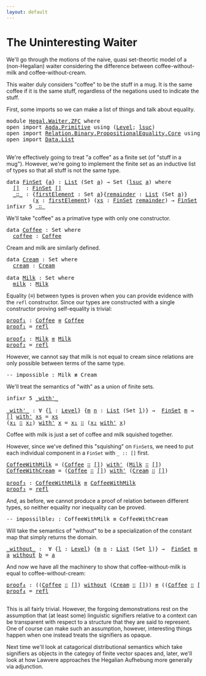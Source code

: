 ```yaml
---
layout: default
---
```


# The Uninteresting Waiter

We'll go through the motions of the naive, quasi set-theortic model of a (non-Hegalian) waiter considering the difference between coffee-without-milk and coffee-without-cream. 

This waiter duly considers "coffee" to be the stuff in a mug.  It is the same coffee if it is the same stuff, regardless of the negations used to indicate the stuff.

First, some imports so we can make a list of things and talk about equality.
<pre class="Agda">
<a id="485" class="Keyword">module</a> <a id="492" href="Hegal.Waiter.ZFC.html" class="Module">Hegal.Waiter.ZFC</a> <a id="509" class="Keyword">where</a> 
<a id="516" class="Keyword">open</a> <a id="521" class="Keyword">import</a> <a id="528" href="Agda.Primitive.html" class="Module">Agda.Primitive</a> <a id="543" class="Keyword">using</a> <a id="549" class="Symbol">(</a><a id="550" href="Agda.Primitive.html#423" class="Postulate">Level</a><a id="555" class="Symbol">;</a> <a id="557" href="Agda.Primitive.html#606" class="Primitive">lsuc</a><a id="561" class="Symbol">)</a>
<a id="563" class="Keyword">open</a> <a id="568" class="Keyword">import</a> <a id="575" href="Relation.Binary.PropositionalEquality.Core.html" class="Module">Relation.Binary.PropositionalEquality.Core</a> <a id="618" class="Keyword">using</a> <a id="624" class="Symbol">(</a><a id="625" href="Agda.Builtin.Equality.html#151" class="Datatype Operator">_≡_</a><a id="628" class="Symbol">;</a> <a id="630" href="Relation.Binary.PropositionalEquality.Core.html#830" class="Function Operator">_≢_</a><a id="633" class="Symbol">;</a> <a id="635" href="Agda.Builtin.Equality.html#208" class="InductiveConstructor">refl</a><a id="639" class="Symbol">)</a>
<a id="641" class="Keyword">open</a> <a id="646" class="Keyword">import</a> <a id="653" href="Data.List.html" class="Module">Data.List</a>

</pre>
We're effectively going to treat "a coffee" as a finite set (of "stuff in a mug").  However, we're going to implement the finite set as an inductive list of types so that all stuff is not the same type.
<pre class="Agda">
<a id="881" class="Keyword">data</a> <a id="FinSet"></a><a id="886" href="Hegal.Waiter.ZFC.html#886" class="Datatype">FinSet</a> <a id="893" class="Symbol">{</a><a id="894" href="Hegal.Waiter.ZFC.html#894" class="Bound">a</a><a id="895" class="Symbol">}</a> <a id="897" class="Symbol">:</a> <a id="899" href="Agda.Builtin.List.html#148" class="Datatype">List</a> <a id="904" class="Symbol">(</a><a id="905" class="PrimitiveType">Set</a> <a id="909" href="Hegal.Waiter.ZFC.html#894" class="Bound">a</a><a id="910" class="Symbol">)</a> <a id="912" class="Symbol">→</a> <a id="914" class="PrimitiveType">Set</a> <a id="918" class="Symbol">(</a><a id="919" href="Agda.Primitive.html#606" class="Primitive">lsuc</a> <a id="924" href="Hegal.Waiter.ZFC.html#894" class="Bound">a</a><a id="925" class="Symbol">)</a> <a id="927" class="Keyword">where</a>
  <a id="FinSet.[]"></a><a id="935" href="Hegal.Waiter.ZFC.html#935" class="InductiveConstructor">[]</a>  <a id="939" class="Symbol">:</a> <a id="941" href="Hegal.Waiter.ZFC.html#886" class="Datatype">FinSet</a> <a id="948" href="Agda.Builtin.List.html#185" class="InductiveConstructor">[]</a>
  <a id="FinSet._∷_"></a><a id="953" href="Hegal.Waiter.ZFC.html#953" class="InductiveConstructor Operator">_∷_</a> <a id="957" class="Symbol">:</a> <a id="959" class="Symbol">{</a><a id="960" href="Hegal.Waiter.ZFC.html#960" class="Bound">firstElement</a> <a id="973" class="Symbol">:</a> <a id="975" class="PrimitiveType">Set</a> <a id="979" href="Hegal.Waiter.ZFC.html#894" class="Bound">a</a><a id="980" class="Symbol">}{</a><a id="982" href="Hegal.Waiter.ZFC.html#982" class="Bound">remainder</a> <a id="992" class="Symbol">:</a> <a id="994" href="Agda.Builtin.List.html#148" class="Datatype">List</a> <a id="999" class="Symbol">(</a><a id="1000" class="PrimitiveType">Set</a> <a id="1004" href="Hegal.Waiter.ZFC.html#894" class="Bound">a</a><a id="1005" class="Symbol">)}</a>
        <a id="1016" class="Symbol">(</a><a id="1017" href="Hegal.Waiter.ZFC.html#1017" class="Bound">x</a> <a id="1019" class="Symbol">:</a> <a id="1021" href="Hegal.Waiter.ZFC.html#960" class="Bound">firstElement</a><a id="1033" class="Symbol">)</a> <a id="1035" class="Symbol">(</a><a id="1036" href="Hegal.Waiter.ZFC.html#1036" class="Bound">xs</a> <a id="1039" class="Symbol">:</a> <a id="1041" href="Hegal.Waiter.ZFC.html#886" class="Datatype">FinSet</a> <a id="1048" href="Hegal.Waiter.ZFC.html#982" class="Bound">remainder</a><a id="1057" class="Symbol">)</a> <a id="1059" class="Symbol">→</a> <a id="1061" href="Hegal.Waiter.ZFC.html#886" class="Datatype">FinSet</a> <a id="1068" class="Symbol">(</a><a id="1069" href="Hegal.Waiter.ZFC.html#960" class="Bound">firstElement</a> <a id="1082" href="Agda.Builtin.List.html#200" class="InductiveConstructor Operator">∷</a> <a id="1084" href="Hegal.Waiter.ZFC.html#982" class="Bound">remainder</a><a id="1093" class="Symbol">)</a>
<a id="1095" class="Keyword">infixr</a> <a id="1102" class="Number">5</a> <a id="1104" href="Hegal.Waiter.ZFC.html#953" class="InductiveConstructor Operator">_∷_</a>
</pre>
 We'll take "coffee" as a primative type with only one constructor.
<pre class="Agda"><a id="1189" class="Keyword">data</a> <a id="Coffee"></a><a id="1194" href="Hegal.Waiter.ZFC.html#1194" class="Datatype">Coffee</a> <a id="1201" class="Symbol">:</a> <a id="1203" class="PrimitiveType">Set</a> <a id="1207" class="Keyword">where</a>
  <a id="Coffee.coffee"></a><a id="1215" href="Hegal.Waiter.ZFC.html#1215" class="InductiveConstructor">coffee</a> <a id="1222" class="Symbol">:</a> <a id="1224" href="Hegal.Waiter.ZFC.html#1194" class="Datatype">Coffee</a>
</pre>
Cream and milk are similarly defined.
<pre class="Agda"><a id="1282" class="Keyword">data</a> <a id="Cream"></a><a id="1287" href="Hegal.Waiter.ZFC.html#1287" class="Datatype">Cream</a> <a id="1293" class="Symbol">:</a> <a id="1295" class="PrimitiveType">Set</a> <a id="1299" class="Keyword">where</a>
  <a id="Cream.cream"></a><a id="1307" href="Hegal.Waiter.ZFC.html#1307" class="InductiveConstructor">cream</a> <a id="1313" class="Symbol">:</a> <a id="1315" href="Hegal.Waiter.ZFC.html#1287" class="Datatype">Cream</a>
  
<a id="1324" class="Keyword">data</a> <a id="Milk"></a><a id="1329" href="Hegal.Waiter.ZFC.html#1329" class="Datatype">Milk</a> <a id="1334" class="Symbol">:</a> <a id="1336" class="PrimitiveType">Set</a> <a id="1340" class="Keyword">where</a>
  <a id="Milk.milk"></a><a id="1348" href="Hegal.Waiter.ZFC.html#1348" class="InductiveConstructor">milk</a> <a id="1353" class="Symbol">:</a> <a id="1355" href="Hegal.Waiter.ZFC.html#1329" class="Datatype">Milk</a>
</pre>
Equality (≡) between types is proven when you can provide evidence with the `refl` constructor. Since our types are constructed with a single constructor proving self-equality is trivial:
<pre class="Agda"><a id="proof₁"></a><a id="1561" href="Hegal.Waiter.ZFC.html#1561" class="Function">proof₁</a> <a id="1568" class="Symbol">:</a> <a id="1570" href="Hegal.Waiter.ZFC.html#1194" class="Datatype">Coffee</a> <a id="1577" href="Agda.Builtin.Equality.html#151" class="Datatype Operator">≡</a> <a id="1579" href="Hegal.Waiter.ZFC.html#1194" class="Datatype">Coffee</a>
<a id="1586" href="Hegal.Waiter.ZFC.html#1561" class="Function">proof₁</a> <a id="1593" class="Symbol">=</a> <a id="1595" href="Agda.Builtin.Equality.html#208" class="InductiveConstructor">refl</a>

<a id="proof₂"></a><a id="1601" href="Hegal.Waiter.ZFC.html#1601" class="Function">proof₂</a> <a id="1608" class="Symbol">:</a> <a id="1610" href="Hegal.Waiter.ZFC.html#1329" class="Datatype">Milk</a> <a id="1615" href="Agda.Builtin.Equality.html#151" class="Datatype Operator">≡</a> <a id="1617" href="Hegal.Waiter.ZFC.html#1329" class="Datatype">Milk</a>
<a id="1622" href="Hegal.Waiter.ZFC.html#1601" class="Function">proof₂</a> <a id="1629" class="Symbol">=</a> <a id="1631" href="Agda.Builtin.Equality.html#208" class="InductiveConstructor">refl</a>
</pre>
However, we cannot say that milk is not equal to cream since relations are only possible between terms of the same type.
<pre class="Agda"><a id="1770" class="Comment">-- impossible : Milk ≢ Cream</a>
</pre>
We'll treat the semantics of "with" as a union of finite sets. 
<pre class="Agda"><a id="1876" class="Keyword">infixr</a> <a id="1883" class="Number">5</a> <a id="1885" href="Hegal.Waiter.ZFC.html#1894" class="Function Operator">_with&#39;_</a>

<a id="_with&#39;_"></a><a id="1894" href="Hegal.Waiter.ZFC.html#1894" class="Function Operator">_with&#39;_</a> <a id="1902" class="Symbol">:</a> <a id="1904" class="Symbol">∀</a> <a id="1906" class="Symbol">{</a><a id="1907" href="Hegal.Waiter.ZFC.html#1907" class="Bound">l</a> <a id="1909" class="Symbol">:</a> <a id="1911" href="Agda.Primitive.html#423" class="Postulate">Level</a><a id="1916" class="Symbol">}</a> <a id="1918" class="Symbol">{</a><a id="1919" href="Hegal.Waiter.ZFC.html#1919" class="Bound">m</a> <a id="1921" href="Hegal.Waiter.ZFC.html#1921" class="Bound">n</a> <a id="1923" class="Symbol">:</a> <a id="1925" href="Agda.Builtin.List.html#148" class="Datatype">List</a> <a id="1930" class="Symbol">(</a><a id="1931" class="PrimitiveType">Set</a> <a id="1935" href="Hegal.Waiter.ZFC.html#1907" class="Bound">l</a><a id="1936" class="Symbol">)}</a> <a id="1939" class="Symbol">→</a>  <a id="1942" href="Hegal.Waiter.ZFC.html#886" class="Datatype">FinSet</a> <a id="1949" href="Hegal.Waiter.ZFC.html#1919" class="Bound">m</a> <a id="1951" class="Symbol">→</a>  <a id="1954" href="Hegal.Waiter.ZFC.html#886" class="Datatype">FinSet</a> <a id="1961" href="Hegal.Waiter.ZFC.html#1921" class="Bound">n</a> <a id="1963" class="Symbol">→</a> <a id="1965" href="Hegal.Waiter.ZFC.html#886" class="Datatype">FinSet</a> <a id="1972" class="Symbol">(</a><a id="1973" href="Hegal.Waiter.ZFC.html#1919" class="Bound">m</a> <a id="1975" href="Data.List.Base.html#1810" class="Function Operator">++</a> <a id="1978" href="Hegal.Waiter.ZFC.html#1921" class="Bound">n</a><a id="1979" class="Symbol">)</a>
<a id="1981" href="Hegal.Waiter.ZFC.html#935" class="InductiveConstructor">[]</a> <a id="1984" href="Hegal.Waiter.ZFC.html#1894" class="Function Operator">with&#39;</a> <a id="1990" href="Hegal.Waiter.ZFC.html#1990" class="Bound">xs</a> <a id="1993" class="Symbol">=</a> <a id="1995" href="Hegal.Waiter.ZFC.html#1990" class="Bound">xs</a>
<a id="1998" class="Symbol">(</a><a id="1999" href="Hegal.Waiter.ZFC.html#1999" class="Bound">x₁</a> <a id="2002" href="Hegal.Waiter.ZFC.html#953" class="InductiveConstructor Operator">∷</a> <a id="2004" href="Hegal.Waiter.ZFC.html#2004" class="Bound">x₂</a><a id="2006" class="Symbol">)</a> <a id="2008" href="Hegal.Waiter.ZFC.html#1894" class="Function Operator">with&#39;</a> <a id="2014" href="Hegal.Waiter.ZFC.html#2014" class="Bound">x</a> <a id="2016" class="Symbol">=</a> <a id="2018" href="Hegal.Waiter.ZFC.html#1999" class="Bound">x₁</a> <a id="2021" href="Hegal.Waiter.ZFC.html#953" class="InductiveConstructor Operator">∷</a> <a id="2023" class="Symbol">(</a><a id="2024" href="Hegal.Waiter.ZFC.html#2004" class="Bound">x₂</a> <a id="2027" href="Hegal.Waiter.ZFC.html#1894" class="Function Operator">with&#39;</a> <a id="2033" href="Hegal.Waiter.ZFC.html#2014" class="Bound">x</a><a id="2034" class="Symbol">)</a>
</pre>Coffee with milk is just a set of coffee and milk squished together. 

However, since we've defined this "squishing" on  `FinSet`s, we need to put each individual component in a `FinSet` with `_ :: []` first.

<pre class="Agda"><a id="CoffeeWithMilk"></a><a id="2258" href="Hegal.Waiter.ZFC.html#2258" class="Function">CoffeeWithMilk</a> <a id="2273" class="Symbol">=</a> <a id="2275" class="Symbol">(</a><a id="2276" href="Hegal.Waiter.ZFC.html#1194" class="Datatype">Coffee</a> <a id="2283" href="Hegal.Waiter.ZFC.html#953" class="InductiveConstructor Operator">∷</a> <a id="2285" href="Hegal.Waiter.ZFC.html#935" class="InductiveConstructor">[]</a><a id="2287" class="Symbol">)</a> <a id="2289" href="Hegal.Waiter.ZFC.html#1894" class="Function Operator">with&#39;</a> <a id="2295" class="Symbol">(</a><a id="2296" href="Hegal.Waiter.ZFC.html#1329" class="Datatype">Milk</a> <a id="2301" href="Hegal.Waiter.ZFC.html#953" class="InductiveConstructor Operator">∷</a> <a id="2303" href="Hegal.Waiter.ZFC.html#935" class="InductiveConstructor">[]</a><a id="2305" class="Symbol">)</a>
<a id="CoffeeWithCream"></a><a id="2307" href="Hegal.Waiter.ZFC.html#2307" class="Function">CoffeeWithCream</a> <a id="2323" class="Symbol">=</a> <a id="2325" class="Symbol">(</a><a id="2326" href="Hegal.Waiter.ZFC.html#1194" class="Datatype">Coffee</a> <a id="2333" href="Hegal.Waiter.ZFC.html#953" class="InductiveConstructor Operator">∷</a> <a id="2335" href="Hegal.Waiter.ZFC.html#935" class="InductiveConstructor">[]</a><a id="2337" class="Symbol">)</a> <a id="2339" href="Hegal.Waiter.ZFC.html#1894" class="Function Operator">with&#39;</a> <a id="2345" class="Symbol">(</a><a id="2346" href="Hegal.Waiter.ZFC.html#1287" class="Datatype">Cream</a> <a id="2352" href="Hegal.Waiter.ZFC.html#953" class="InductiveConstructor Operator">∷</a> <a id="2354" href="Hegal.Waiter.ZFC.html#935" class="InductiveConstructor">[]</a><a id="2356" class="Symbol">)</a>

<a id="proof₃"></a><a id="2359" href="Hegal.Waiter.ZFC.html#2359" class="Function">proof₃</a> <a id="2366" class="Symbol">:</a> <a id="2368" href="Hegal.Waiter.ZFC.html#2258" class="Function">CoffeeWithMilk</a> <a id="2383" href="Agda.Builtin.Equality.html#151" class="Datatype Operator">≡</a> <a id="2385" href="Hegal.Waiter.ZFC.html#2258" class="Function">CoffeeWithMilk</a>
<a id="2400" href="Hegal.Waiter.ZFC.html#2359" class="Function">proof₃</a> <a id="2407" class="Symbol">=</a> <a id="2409" href="Agda.Builtin.Equality.html#208" class="InductiveConstructor">refl</a>
</pre>And, as before, we cannot produce a proof of relation between different types, so neither equality nor inequality can be proved.
<pre class="Agda"><a id="2555" class="Comment">-- impossilble₂ : CoffeeWithMilk ≡ CoffeeWithCream</a>
</pre>
Will take the semantics of "without" to be a specialization of the constant map that simply returns the domain.
<pre class="Agda"><a id="_without_"></a><a id="2731" href="Hegal.Waiter.ZFC.html#2731" class="Function Operator">_without_</a> <a id="2741" class="Symbol">:</a>  <a id="2744" class="Symbol">∀</a> <a id="2746" class="Symbol">{</a><a id="2747" href="Hegal.Waiter.ZFC.html#2747" class="Bound">l</a> <a id="2749" class="Symbol">:</a> <a id="2751" href="Agda.Primitive.html#423" class="Postulate">Level</a><a id="2756" class="Symbol">}</a> <a id="2758" class="Symbol">{</a><a id="2759" href="Hegal.Waiter.ZFC.html#2759" class="Bound">m</a> <a id="2761" href="Hegal.Waiter.ZFC.html#2761" class="Bound">n</a> <a id="2763" class="Symbol">:</a> <a id="2765" href="Agda.Builtin.List.html#148" class="Datatype">List</a> <a id="2770" class="Symbol">(</a><a id="2771" class="PrimitiveType">Set</a> <a id="2775" href="Hegal.Waiter.ZFC.html#2747" class="Bound">l</a><a id="2776" class="Symbol">)}</a> <a id="2779" class="Symbol">→</a>  <a id="2782" href="Hegal.Waiter.ZFC.html#886" class="Datatype">FinSet</a> <a id="2789" href="Hegal.Waiter.ZFC.html#2759" class="Bound">m</a> <a id="2791" class="Symbol">→</a>  <a id="2794" href="Hegal.Waiter.ZFC.html#886" class="Datatype">FinSet</a> <a id="2801" href="Hegal.Waiter.ZFC.html#2761" class="Bound">n</a> <a id="2803" class="Symbol">→</a> <a id="2805" href="Hegal.Waiter.ZFC.html#886" class="Datatype">FinSet</a> <a id="2812" href="Hegal.Waiter.ZFC.html#2759" class="Bound">m</a>
<a id="2814" href="Hegal.Waiter.ZFC.html#2814" class="Bound">a</a> <a id="2816" href="Hegal.Waiter.ZFC.html#2731" class="Function Operator">without</a> <a id="2824" href="Hegal.Waiter.ZFC.html#2824" class="Bound">b</a> <a id="2826" class="Symbol">=</a> <a id="2828" href="Hegal.Waiter.ZFC.html#2814" class="Bound">a</a>
</pre>
And now we have all the machinery to show that coffee-without-milk is equal to coffee-without-cream:
<pre class="Agda">
<a id="proof₄"></a><a id="2945" href="Hegal.Waiter.ZFC.html#2945" class="Function">proof₄</a> <a id="2952" class="Symbol">:</a> <a id="2954" class="Symbol">((</a><a id="2956" href="Hegal.Waiter.ZFC.html#1194" class="Datatype">Coffee</a> <a id="2963" href="Hegal.Waiter.ZFC.html#953" class="InductiveConstructor Operator">∷</a> <a id="2965" href="Hegal.Waiter.ZFC.html#935" class="InductiveConstructor">[]</a><a id="2967" class="Symbol">)</a> <a id="2969" href="Hegal.Waiter.ZFC.html#2731" class="Function Operator">without</a> <a id="2977" class="Symbol">(</a><a id="2978" href="Hegal.Waiter.ZFC.html#1287" class="Datatype">Cream</a> <a id="2984" href="Hegal.Waiter.ZFC.html#953" class="InductiveConstructor Operator">∷</a> <a id="2986" href="Hegal.Waiter.ZFC.html#935" class="InductiveConstructor">[]</a><a id="2988" class="Symbol">))</a> <a id="2991" href="Agda.Builtin.Equality.html#151" class="Datatype Operator">≡</a> <a id="2993" class="Symbol">((</a><a id="2995" href="Hegal.Waiter.ZFC.html#1194" class="Datatype">Coffee</a> <a id="3002" href="Hegal.Waiter.ZFC.html#953" class="InductiveConstructor Operator">∷</a> <a id="3004" href="Hegal.Waiter.ZFC.html#935" class="InductiveConstructor">[]</a><a id="3006" class="Symbol">)</a> <a id="3008" href="Hegal.Waiter.ZFC.html#2731" class="Function Operator">without</a> <a id="3016" class="Symbol">(</a><a id="3017" href="Hegal.Waiter.ZFC.html#1329" class="Datatype">Milk</a> <a id="3022" href="Hegal.Waiter.ZFC.html#953" class="InductiveConstructor Operator">∷</a> <a id="3024" href="Hegal.Waiter.ZFC.html#935" class="InductiveConstructor">[]</a><a id="3026" class="Symbol">))</a>
<a id="3029" href="Hegal.Waiter.ZFC.html#2945" class="Function">proof₄</a> <a id="3036" class="Symbol">=</a> <a id="3038" href="Agda.Builtin.Equality.html#208" class="InductiveConstructor">refl</a>

</pre>
This is all fairly trivial.  However, the forgoing demonstrations rest on the assumption that (at least some) linguistic signifiers relative to a context can be transparent with respect to a structure that they are said to represent.  One of course can make such an assumption, however, interesting things happen when one instead treats the signifiers as opaque.

Next time we'll look at catagorical distributional semantics which take signifiers as objects in the categoy of finite vector spaces and, later, we'll look at how Lawvere approaches the Hegalian Aufhebung more generally via adjunction.

